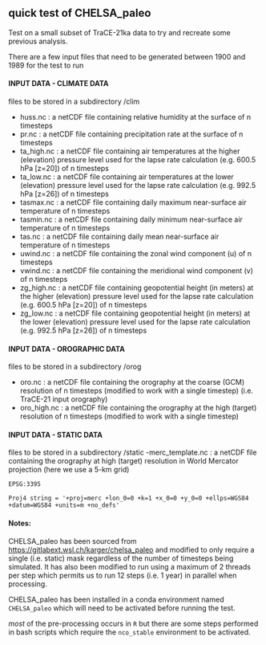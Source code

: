 ## quick test of CHELSA_paleo 

Test on a small subset of TraCE-21ka data to try and recreate some previous analysis. 

There are a few input files that need to be generated between 1900 and 1989 for the test to run

#### INPUT DATA - CLIMATE DATA
files to be stored in a subdirectory /clim
- huss.nc : a netCDF file containing relative humidity at the surface of n timesteps
- pr.nc : a netCDF file containing precipitation rate at the surface of n timesteps
- ta_high.nc : a netCDF file containing air temperatures at the higher (elevation) pressure level used for the lapse rate calculation (e.g. 600.5 hPa [z=20]) of n timesteps
- ta_low.nc : a netCDF file containing air temperatures at the lower (elevation) pressure level used for the lapse rate calculation (e.g. 992.5 hPa [z=26]) of n timesteps
- tasmax.nc : a netCDF file containing daily maximum near-surface air temperature of n timesteps
- tasmin.nc : a netCDF file containing daily minimum near-surface air temperature of n timesteps
- tas.nc : a netCDF file containing daily mean near-surface air temperature of n timesteps
- uwind.nc : a netCDF file containing the zonal wind component (u) of n timesteps
- vwind.nc : a netCDF file containing the meridional wind component (v) of n timesteps
- zg_high.nc : a netCDF file containing geopotential height (in meters) at the higher (elevation) pressure level used for the lapse rate calculation (e.g. 600.5 hPa [z=20]) of n timesteps
- zg_low.nc : a netCDF file containing geopotential height (in meters) at the lower (elevation) pressure level used for the lapse rate calculation (e.g. 992.5 hPa [z=26]) of n timesteps

#### INPUT DATA - OROGRAPHIC DATA
files to be stored in a subdirectory /orog
- oro.nc : a netCDF file containing the orography at the coarse (GCM) resolution of n timesteps (modified to work with a single timestep) (i.e. TraCE-21 input orography)
- oro_high.nc : a netCDF file containing the orography at the high (target) resolution of n timesteps (modified to work with a single timestep)

#### INPUT DATA - STATIC DATA
files to be stored in a subdirectory /static
-merc_template.nc : a netCDF file containing the orography at high (target) resolution in World Mercator projection (here we use a 5-km grid)

`EPSG:3395`

`Proj4 string = '+proj=merc +lon_0=0 +k=1 +x_0=0 +y_0=0 +ellps=WGS84 +datum=WGS84 +units=m +no_defs'`

#### Notes:
CHELSA_paleo has been sourced from https://gitlabext.wsl.ch/karger/chelsa_paleo and modified to only require a single (i.e. static) mask regardless of the number of timesteps being simulated. It has also been modified to run using a maximum of 2 threads per step which permits us to run 12 steps (i.e. 1 year) in parallel when processing.

CHELSA_paleo has been installed in a conda environment named `CHELSA_paleo` which will need to be activated before running the test.

_most_ of the pre-processing occurs in `R` but there are some steps performed in bash scripts which require the `nco_stable` environment to be activated.
